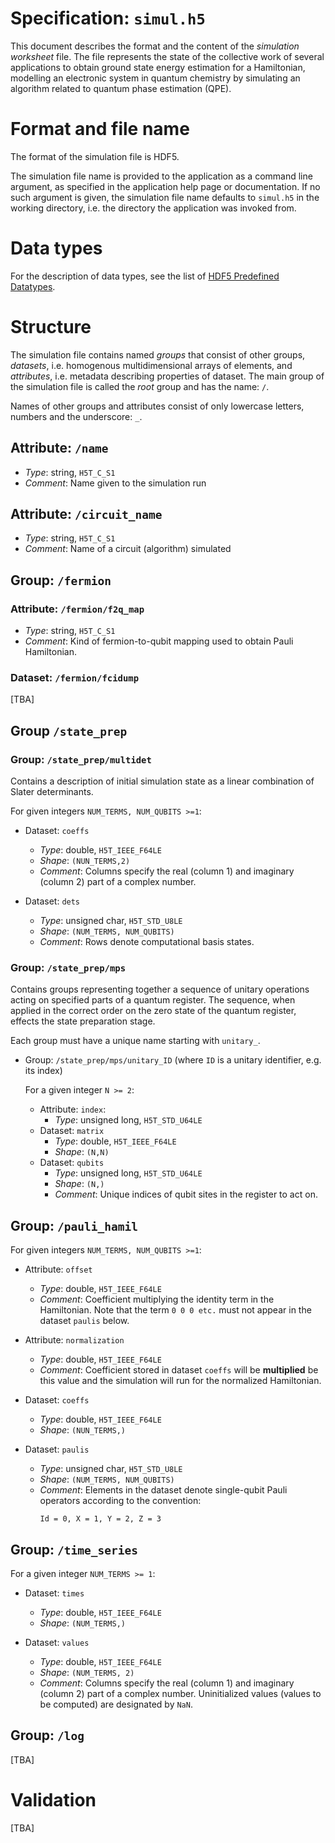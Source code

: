 # Specification: `simul.h5`

This document describes the format and the content of the _simulation
worksheet_ file. The file represents the state of the collective work of several
applications to obtain ground state energy estimation for a Hamiltonian,
modelling an electronic system in quantum chemistry by simulating
an algorithm related to quantum phase estimation (QPE).

# Format and file name

The format of the simulation file is HDF5.

The simulation file name is provided to the application as a command line
argument, as specified in the application help page or
documentation. If no such argument is given, the simulation file name
defaults to `simul.h5` in the working directory, i.e. the directory the
application was invoked from.

# Data types

For the description of data types, see the list
of [HDF5 Predefined Datatypes][hdf5-data-types].

# Structure

The simulation file contains named *groups* that consist of other
groups, *datasets*, i.e. homogenous multidimensional arrays of elements, and
*attributes*, i.e. metadata describing properties of dataset. The main group
of the simulation file is called the *root* group and has the name: `/`.

Names of other groups and attributes consist of only lowercase letters, numbers
and the underscore: `_`.

## Attribute: `/name`

- *Type*: string, `H5T_C_S1`
- *Comment*: Name given to the simulation run

## Attribute: `/circuit_name`

- *Type*: string, `H5T_C_S1`
- *Comment*: Name of a circuit (algorithm) simulated

## Group: `/fermion`

### Attribute: `/fermion/f2q_map`

- *Type*: string, `H5T_C_S1`
- *Comment*: Kind of fermion-to-qubit mapping used to obtain Pauli Hamiltonian.

### Dataset: `/fermion/fcidump`

[TBA]

## Group `/state_prep`

### Group: `/state_prep/multidet`

Contains a description of initial simulation state as a linear combination of
Slater determinants.

For given integers `NUM_TERMS, NUM_QUBITS >=1`:

- Dataset: `coeffs`
    - *Type*: double, `H5T_IEEE_F64LE`
    - *Shape*: `(NUN_TERMS,2)`
    - *Comment*: Columns specify the real (column 1) and imaginary (column 2)
      part of a complex number.


- Dataset: `dets`
    - *Type*: unsigned char, `H5T_STD_U8LE`
    - *Shape*: `(NUM_TERMS, NUM_QUBITS)`
    - *Comment*: Rows denote computational basis states.

### Group: `/state_prep/mps`

Contains groups representing together a sequence of unitary
operations acting on specified parts of a quantum register. The sequence, when
applied in the correct order on the zero state of the quantum register, effects
the state preparation stage.

Each group must have a unique name starting with `unitary_`.

- Group: `/state_prep/mps/unitary_ID`
  (where `ID` is a unitary identifier, e.g. its index)

  For a given integer `N >= 2`:

    - Attribute: `index`:
        - *Type*: unsigned long, `H5T_STD_U64LE`
    - Dataset: `matrix`
        - *Type*: double, `H5T_IEEE_F64LE`
        - *Shape*: `(N,N)`
    - Dataset: `qubits`
        - *Type*: unsigned long, `H5T_STD_U64LE`
        - *Shape*: `(N,)`
        - *Comment*: Unique indices of qubit sites in the register to act on.

## Group: `/pauli_hamil`

For given integers `NUM_TERMS, NUM_QUBITS >=1`:

- Attribute: `offset`
    - *Type*: double, `H5T_IEEE_F64LE`
    - *Comment*: Coefficient multiplying the identity term in the
      Hamiltonian. Note that the term `0 0 0 etc.` must not appear in the
      dataset `paulis` below.

- Attribute: `normalization`
    - *Type*: double, `H5T_IEEE_F64LE`
    - *Comment*: Coefficient stored in dataset `coeffs` will be
      **multiplied** be this value and the simulation will run for the
      normalized Hamiltonian.

- Dataset: `coeffs`
    - *Type*: double, `H5T_IEEE_F64LE`
    - *Shape*: `(NUN_TERMS,)`

- Dataset: `paulis`
    - *Type*: unsigned char, `H5T_STD_U8LE`
    - *Shape*: `(NUM_TERMS, NUM_QUBITS)`
    - *Comment*: Elements in the dataset denote single-qubit Pauli operators
      according to the convention:
      ```text
      Id = 0, X = 1, Y = 2, Z = 3
      ```

## Group: `/time_series`

For a given integer `NUM_TERMS >= 1`:

- Dataset: `times`
    - *Type*: double, `H5T_IEEE_F64LE`
    - *Shape*: `(NUM_TERMS,)`


- Dataset: `values`
    - *Type*: double, `H5T_IEEE_F64LE`
    - *Shape*: `(NUM_TERMS, 2)`
    - *Comment*: Columns specify the real (column 1) and imaginary (column 2)
      part of a complex number. Uninitialized values (values to be computed)
      are designated by `NaN`.

## Group: `/log`

[TBA]

# Validation

[TBA]

[hdf5-data-types]: https://docs.hdfgroup.org/hdf5/v1_14/predefined_datatypes_tables.html